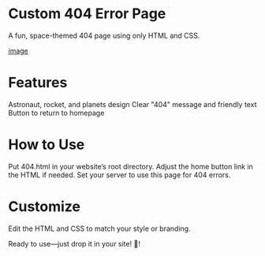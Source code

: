 # Custom 404 Error Page
 A fun, space-themed 404 page using only HTML and CSS.

[image](https://github.com/user-attachments/assets/3fbeb8b8-c00d-488f-93d5-d6a311292f26)

# Features
 Astronaut, rocket, and planets design
 Clear "404" message and friendly text
 Button to return to homepage

# How to Use
 Put 404.html in your website’s root directory.
 Adjust the home button link in the HTML if needed.
 Set your server to use this page for 404 errors.

# Customize
 Edit the HTML and CSS to match your style or branding.

Ready to use—just drop it in your site! 🚀!
